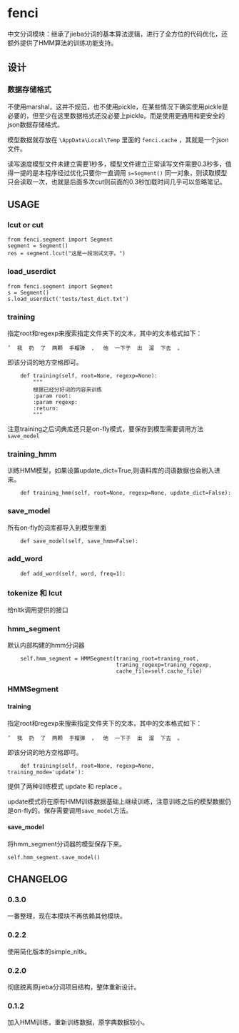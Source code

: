 # fenci

中文分词模块：继承了jieba分词的基本算法逻辑，进行了全方位的代码优化，还额外提供了HMM算法的训练功能支持。


## 设计
### 数据存储格式
不使用marshal，这并不规范，也不使用pickle，在某些情况下确实使用pickle是必要的，但至少在这里数据格式还没必要上pickle。而是使用更通用和更安全的json数据存储格式。

模型数据就存放在 `\AppData\Local\Temp` 里面的 `fenci.cache` ，其就是一个json文件。

读写速度模型文件未建立需要1秒多，模型文件建立正常读写文件需要0.3秒多，值得一提的是本程序经过优化只要你一直调用 `s=Segment()` 同一对象，则读取模型只会读取一次，也就是后面多次cut则前面的0.3秒加载时间几乎可以忽略笔记。

## USAGE
### lcut or cut
```
from fenci.segment import Segment
segment = Segment()
res = segment.lcut("这是一段测试文字。")
```

### load_userdict
```
from fenci.segment import Segment
s = Segment()
s.load_userdict('tests/test_dict.txt')
```

### training
指定root和regexp来搜索指定文件夹下的文本，其中的文本格式如下：
```
’  我  扔  了  两颗  手榴弹  ，  他  一下子  出  溜  下去  。
```
即该分词的地方空格即可。

```
    def training(self, root=None, regexp=None):
        """
        根据已经分好词的内容来训练
        :param root:
        :param regexp:
        :return:
        """
```
注意training之后词典库还只是on-fly模式，要保存到模型需要调用方法`save_model`

### training_hmm
训练HMM模型，如果设置update_dict=True,则语料库的词语数据也会刷入进来。
```
    def training_hmm(self, root=None, regexp=None, update_dict=False):
```

### save_model
所有on-fly的词库都导入到模型里面
```
    def save_model(self, save_hmm=False):
```

### add_word
```
    def add_word(self, word, freq=1):
```
### tokenize 和 lcut
给nltk调用提供的接口

### hmm_segment
默认内部构建的hmm分词器
```
    self.hmm_segment = HMMSegment(traning_root=traning_root,
                                  traning_regexp=traning_regexp,
                                  cache_file=self.cache_file)
```
### HMMSegment
#### training
指定root和regexp来搜索指定文件夹下的文本，其中的文本格式如下：
```
’  我  扔  了  两颗  手榴弹  ，  他  一下子  出  溜  下去  。
```
即该分词的地方空格即可。

```
    def training(self, root=None, regexp=None, training_mode='update'):
```
提供了两种训练模式 update 和 replace 。

update模式将在原有HMM训练数据基础上继续训练，注意训练之后的模型数据仍是on-fly的。保存需要调用`save_model`方法。

#### save_model
将hmm_segment分词器的模型保存下来。
```
self.hmm_segment.save_model()
```




## CHANGELOG
### 0.3.0

一番整理，现在本模块不再依赖其他模块。

### 0.2.2

使用简化版本的simple_nltk。

### 0.2.0
彻底脱离原jieba分词项目结构，整体重新设计。

### 0.1.2
加入HMM训练，重新训练数据，原字典数据较小。

